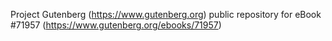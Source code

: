Project Gutenberg (https://www.gutenberg.org) public repository
for eBook #71957 (https://www.gutenberg.org/ebooks/71957)
